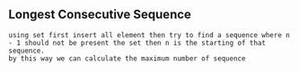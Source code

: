 ## Longest Consecutive Sequence

```
using set first insert all element then try to find a sequence where n - 1 should not be present the set then n is the starting of that sequence.
by this way we can calculate the maximum number of sequence
```